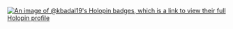 [![An image of @kbadal19's Holopin badges, which is a link to view their full Holopin profile](https://holopin.me/kbadal19)](https://holopin.io/@kbadal19)
